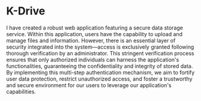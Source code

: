 # K-Drive

I have created a robust web application featuring a secure data storage service. Within this application, users have the capability to upload and manage files and information. However, there is an essential layer of security integrated into the system—access is exclusively granted following thorough verification by an administrator. This stringent verification process ensures that only authorized individuals can harness the application's functionalities, guaranteeing the confidentiality and integrity of stored data. By implementing this multi-step authentication mechanism, we aim to fortify user data protection, restrict unauthorized access, and foster a trustworthy and secure environment for our users to leverage our application's capabilities.
